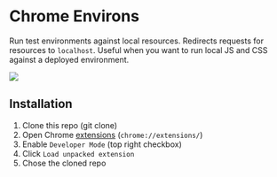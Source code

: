 # Chrome Environs
Run test environments against local resources. Redirects requests for resources to `localhost`. Useful when you want to run local JS and CSS against a deployed environment. 

![](https://media.giphy.com/media/C0Q6ghc3txKus/giphy.gif)

## Installation

1. Clone this repo (git clone)
1. Open Chrome [extensions](chrome://extensions/) (`chrome://extensions/`)
1. Enable `Developer Mode` (top right checkbox)
1. Click `Load unpacked extension`
1. Chose the cloned repo
